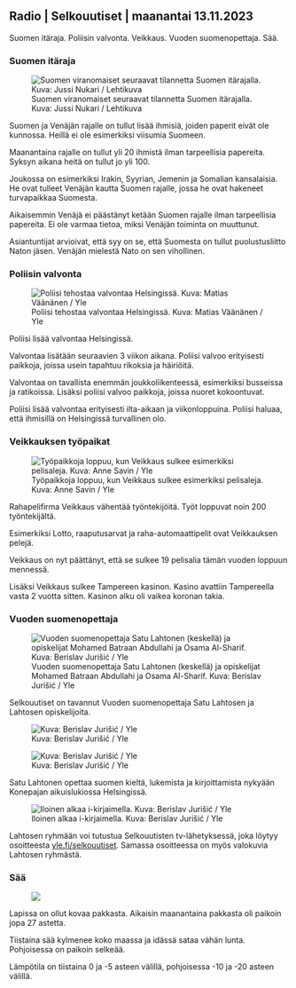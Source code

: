 ## Radio | Selkouutiset | maanantai 13.11.2023

Suomen itäraja. Poliisin valvonta. Veikkaus. Vuoden suomenopettaja. Sää.

### Suomen itäraja

<figure>
<img src="https://images.cdn.yle.fi/image/upload/c_crop,h_2880,w_5120,x_0,y_171/ar_1.7777777777777777,c_fill,g_faces,h_675,w_1200/dpr_1.0/q_auto:eco/f_auto/fl_lossy/v1699859472/39-11996406551cb5a3d93a" class="aw-zhx2sq hyCAoR" alt="Suomen viranomaiset seuraavat tilannetta Suomen itärajalla. Kuva: Jussi Nukari / Lehtikuva" />
<figcaption aria-hidden="true"><span>Suomen viranomaiset seuraavat tilannetta Suomen itärajalla.</span><span> Kuva: Jussi Nukari / Lehtikuva</span></figcaption>
</figure>

Suomen ja Venäjän rajalle on tullut lisää ihmisiä, joiden paperit eivät ole kunnossa. Heillä ei ole esimerkiksi viisumia Suomeen.

Maanantaina rajalle on tullut yli 20 ihmistä ilman tarpeellisia papereita. Syksyn aikana heitä on tullut jo yli 100.

Joukossa on esimerkiksi Irakin, Syyrian, Jemenin ja Somalian kansalaisia. He ovat tulleet Venäjän kautta Suomen rajalle, jossa he ovat hakeneet turvapaikkaa Suomesta.

Aikaisemmin Venäjä ei päästänyt ketään Suomen rajalle ilman tarpeellisia papereita. Ei ole varmaa tietoa, miksi Venäjän toiminta on muuttunut.

Asiantuntijat arvioivat, että syy on se, että Suomesta on tullut puolustusliitto Naton jäsen. Venäjän mielestä Nato on sen vihollinen.

### Poliisin valvonta

<figure>
<img src="https://images.cdn.yle.fi/image/upload/c_crop,h_2889,w_5148,x_0,y_107/ar_1.7777777777777777,c_fill,g_faces,h_675,w_1200/dpr_1.0/q_auto:eco/f_auto/fl_lossy/v1697807957/39-11771286512a4e83c1e1" class="aw-zhx2sq hyCAoR" alt="Poliisi tehostaa valvontaa Helsingissä. Kuva: Matias Väänänen / Yle" />
<figcaption aria-hidden="true"><span>Poliisi tehostaa valvontaa Helsingissä.</span><span> Kuva: Matias Väänänen / Yle</span></figcaption>
</figure>

Poliisi lisää valvontaa Helsingissä.

Valvontaa lisätään seuraavien 3 viikon aikana. Poliisi valvoo erityisesti paikkoja, joissa usein tapahtuu rikoksia ja häiriöitä.

Valvontaa on tavallista enemmän joukkoliikenteessä, esimerkiksi busseissa ja ratikoissa. Lisäksi poliisi valvoo paikkoja, joissa nuoret kokoontuvat.

Poliisi lisää valvontaa erityisesti ilta-aikaan ja viikonloppuina. Poliisi haluaa, että ihmisillä on Helsingissä turvallinen olo.

### Veikkauksen työpaikat

<figure>
<img src="https://images.cdn.yle.fi/image/upload/c_crop,h_1928,w_3427,x_567,y_428/ar_1.7777777777777777,c_fill,g_faces,h_675,w_1200/dpr_1.0/q_auto:eco/f_auto/fl_lossy/v1633956464/39-86542961643200866ed" class="aw-zhx2sq hyCAoR" alt="Työpaikkoja loppuu, kun Veikkaus sulkee esimerkiksi pelisaleja. Kuva: Anne Savin / Yle" />
<figcaption aria-hidden="true"><span>Työpaikkoja loppuu, kun Veikkaus sulkee esimerkiksi pelisaleja.</span><span> Kuva: Anne Savin / Yle</span></figcaption>
</figure>

Rahapelifirma Veikkaus vähentää työntekijöitä. Työt loppuvat noin 200 työntekijältä.

Esimerkiksi Lotto, raaputusarvat ja raha-automaattipelit ovat Veikkauksen pelejä.

Veikkaus on nyt päättänyt, että se sulkee 19 pelisalia tämän vuoden loppuun mennessä.

Lisäksi Veikkaus sulkee Tampereen kasinon. Kasino avattiin Tampereella vasta 2 vuotta sitten. Kasinon alku oli vaikea koronan takia.

### Vuoden suomenopettaja

<figure>
<img src="https://images.cdn.yle.fi/image/upload/c_crop,h_2982,w_5300,x_0,y_0/ar_1.7777777777777777,c_fill,g_faces,h_675,w_1200/dpr_1.0/q_auto:eco/f_auto/fl_lossy/v1699438785/39-1197531654b5ee49bf1f" class="aw-zhx2sq hyCAoR" alt="Vuoden suomenopettaja Satu Lahtonen (keskellä) ja opiskelijat Mohamed Batraan Abdullahi ja Osama Al-Sharif. Kuva: Berislav Jurišić / Yle" />
<figcaption aria-hidden="true"><span>Vuoden suomenopettaja Satu Lahtonen (keskellä) ja opiskelijat Mohamed Batraan Abdullahi ja Osama Al-Sharif.</span><span> Kuva: Berislav Jurišić / Yle</span></figcaption>
</figure>

Selkouutiset on tavannut Vuoden suomenopettaja Satu Lahtosen ja Lahtosen opiskelijoita.

<figure>
<img src="https://images.cdn.yle.fi/image/upload/c_crop,h_3153,w_5603,x_0,y_0/ar_1.7777777777777777,c_fill,g_faces,h_675,w_1200/dpr_1.0/q_auto:eco/f_auto/fl_lossy/v1699438827/39-1197537654b5ee95baf1" class="aw-zhx2sq hyCAoR" alt=" Kuva: Berislav Jurišić / Yle" />
<figcaption aria-hidden="true"><span> Kuva: Berislav Jurišić / Yle</span></figcaption>
</figure>

<figure>
<img src="https://images.cdn.yle.fi/image/upload/c_crop,h_3362,w_5987,x_0,y_0/ar_1.7777777777777777,c_fill,g_faces,h_675,w_1200/dpr_1.0/q_auto:eco/f_auto/fl_lossy/v1699438816/39-1197536654b5ee899b41" class="aw-zhx2sq hyCAoR" alt=" Kuva: Berislav Jurišić / Yle" />
<figcaption aria-hidden="true"><span> Kuva: Berislav Jurišić / Yle</span></figcaption>
</figure>

Satu Lahtonen opettaa suomen kieltä, lukemista ja kirjoittamista nykyään Konepajan aikuislukiossa Helsingissä.

<figure>
<img src="https://images.cdn.yle.fi/image/upload/c_crop,h_3362,w_5987,x_0,y_0/ar_1.7777777777777777,c_fill,g_faces,h_675,w_1200/dpr_1.0/q_auto:eco/f_auto/fl_lossy/v1699438816/39-1197535654b5ee7e3b58" class="aw-zhx2sq hyCAoR" alt="Iloinen alkaa i-kirjaimella. Kuva: Berislav Jurišić / Yle" />
<figcaption aria-hidden="true"><span>Iloinen alkaa i-kirjaimella.</span><span> Kuva: Berislav Jurišić / Yle</span></figcaption>
</figure>

Lahtosen ryhmään voi tutustua Selkouutisten tv-lähetyksessä, joka löytyy osoitteesta <a href="https://yle.fi/selkouutiset" class="aw-1bz6tfj iiyKBc yle__article__link">yle.fi/selkouutiset</a>. Samassa osoitteessa on myös valokuvia Lahtosen ryhmästä.

### Sää

<figure>
<img src="https://images.cdn.yle.fi/image/upload/c_crop,h_1080,w_1919,x_0,y_0/ar_1.7777777777777777,c_fill,g_faces,h_675,w_1200/dpr_1.0/q_auto:eco/f_auto/fl_lossy/v1699893163/39-119999365524f872df8f" class="aw-zhx2sq hyCAoR" />
</figure>

Lapissa on ollut kovaa pakkasta. Aikaisin maanantaina pakkasta oli paikoin jopa 27 astetta.

Tiistaina sää kylmenee koko maassa ja idässä sataa vähän lunta. Pohjoisessa on paikoin selkeää.

Lämpötila on tiistaina 0 ja -5 asteen välillä, pohjoisessa -10 ja -20 asteen välillä.
